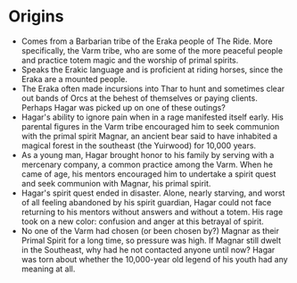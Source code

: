 # Origins

- Comes from a Barbarian tribe of the Eraka people of The Ride. More specifically, the Varm tribe, who are some of the more peaceful people and practice totem magic and the worship of primal spirits.
- Speaks the Erakic language and is proficient at riding horses, since the Eraka are a mounted people.
- The Eraka often made incursions into Thar to hunt and sometimes clear out bands of Orcs at the behest of themselves or paying clients. Perhaps Hagar was picked up on one of these outings?
- Hagar's ability to ignore pain when in a rage manifested itself early. His parental figures in the Varm tribe encouraged him to seek communion with the primal spirit Magnar, an ancient bear said to have inhabited a magical forest in the southeast (the Yuirwood) for 10,000 years.
- As a young man, Hagar brought honor to his family by serving with a mercenary company, a common practice among the Varm. When he came of age, his mentors encouraged him to undertake a spirit quest and seek communion with Magnar, his primal spirit.
- Hagar's spirit quest ended in disaster. Alone, nearly starving, and worst of all feeling abandoned by his spirit guardian, Hagar could not face returning to his mentors without answers and without a totem. His rage took on a new color: confusion and anger at this betrayal of spirit.
- No one of the Varm had chosen (or been chosen by?) Magnar as their Primal Spirit for a long time, so pressure was high. If Magnar still dwelt in the Southeast, why had he not contacted anyone until now? Hagar was torn about whether the 10,000-year old legend of his youth had any meaning at all.